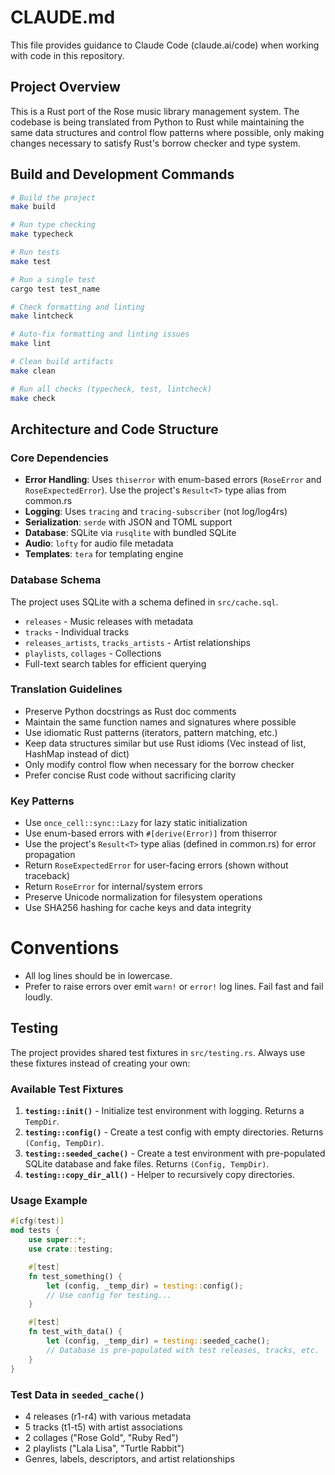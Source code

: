 # CLAUDE.md

This file provides guidance to Claude Code (claude.ai/code) when working with code in this repository.

## Project Overview

This is a Rust port of the Rose music library management system. The codebase is being translated from Python to Rust while maintaining the same data structures and control flow patterns where possible, only making changes necessary to satisfy Rust's borrow checker and type system.

## Build and Development Commands

```bash
# Build the project
make build

# Run type checking
make typecheck

# Run tests
make test

# Run a single test
cargo test test_name

# Check formatting and linting
make lintcheck

# Auto-fix formatting and linting issues
make lint

# Clean build artifacts
make clean

# Run all checks (typecheck, test, lintcheck)
make check
```

## Architecture and Code Structure

### Core Dependencies
- **Error Handling**: Uses `thiserror` with enum-based errors (`RoseError` and `RoseExpectedError`). Use the project's `Result<T>` type alias from common.rs
- **Logging**: Uses `tracing` and `tracing-subscriber` (not log/log4rs)
- **Serialization**: `serde` with JSON and TOML support
- **Database**: SQLite via `rusqlite` with bundled SQLite
- **Audio**: `lofty` for audio file metadata
- **Templates**: `tera` for templating engine

### Database Schema
The project uses SQLite with a schema defined in `src/cache.sql`.
- `releases` - Music releases with metadata
- `tracks` - Individual tracks
- `releases_artists`, `tracks_artists` - Artist relationships
- `playlists`, `collages` - Collections
- Full-text search tables for efficient querying

### Translation Guidelines
- Preserve Python docstrings as Rust doc comments
- Maintain the same function names and signatures where possible
- Use idiomatic Rust patterns (iterators, pattern matching, etc.)
- Keep data structures similar but use Rust idioms (Vec instead of list, HashMap instead of dict)
- Only modify control flow when necessary for the borrow checker
- Prefer concise Rust code without sacrificing clarity

### Key Patterns
- Use `once_cell::sync::Lazy` for lazy static initialization
- Use enum-based errors with `#[derive(Error)]` from thiserror
- Use the project's `Result<T>` type alias (defined in common.rs) for error propagation
- Return `RoseExpectedError` for user-facing errors (shown without traceback)
- Return `RoseError` for internal/system errors
- Preserve Unicode normalization for filesystem operations
- Use SHA256 hashing for cache keys and data integrity

# Conventions

- All log lines should be in lowercase.
- Prefer to raise errors over emit `warn!` or `error!` log lines. Fail fast and fail loudly.

## Testing

The project provides shared test fixtures in `src/testing.rs`. Always use these fixtures instead of creating your own:

### Available Test Fixtures

1. **`testing::init()`** - Initialize test environment with logging. Returns a `TempDir`.
2. **`testing::config()`** - Create a test config with empty directories. Returns `(Config, TempDir)`.
3. **`testing::seeded_cache()`** - Create a test environment with pre-populated SQLite database and fake files. Returns `(Config, TempDir)`.
4. **`testing::copy_dir_all()`** - Helper to recursively copy directories.

### Usage Example

```rust
#[cfg(test)]
mod tests {
    use super::*;
    use crate::testing;

    #[test]
    fn test_something() {
        let (config, _temp_dir) = testing::config();
        // Use config for testing...
    }

    #[test]
    fn test_with_data() {
        let (config, _temp_dir) = testing::seeded_cache();
        // Database is pre-populated with test releases, tracks, etc.
    }
}
```

### Test Data in `seeded_cache()`
- 4 releases (r1-r4) with various metadata
- 5 tracks (t1-t5) with artist associations
- 2 collages ("Rose Gold", "Ruby Red")
- 2 playlists ("Lala Lisa", "Turtle Rabbit")
- Genres, labels, descriptors, and artist relationships
